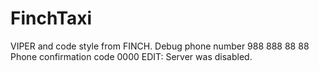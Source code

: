 # FinchTaxi

VIPER and code style from FINCH.
Debug phone number 988 888 88 88
Phone confirmation code 0000
EDIT: Server was disabled.
